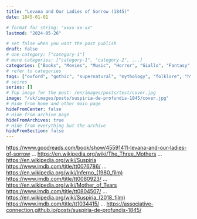 ```yaml
---
title: "Levana and Our Ladies of Sorrow (1845)"
date: 1845-01-01

# format for string: "xxxx-xx-xx"
lastmod: "2024-05-26"

# set false when you want the post publish
draft: false
# one category: ["category-1"]
# more categories: ["category-1", "category-2", ...]
categories: ["Books", "Movies", "Music", "Horror", "Giallo", "Fantasy", "Dark fantasy"]
# refer to categories
tags: ["oxford", "gothic", "supernatural", "mythology", "folklore", "hton", "faith", "poison", "drugs", "opium", "gnosis", "madness", "necro fetishism", "thomas de quincey", "dario argento", "goblin"]
# seires
series: []
# Top image for the post: /en/images/posts/test/cover.jpg
image: "/uk/images/posts/suspiria-de-profundis-1845/cover.jpg"
# Hide from home and other main page
hideFromCenter: false
# Hide from archive page
hideFromArchives: true
# Hide from everything but the archive
hideFromSection: false
---
```

https://www.goodreads.com/book/show/45591411-levana-and-our-ladies-of-sorrow
...
https://en.wikipedia.org/wiki/The_Three_Mothers
...
https://en.wikipedia.org/wiki/Suspiria
https://www.imdb.com/title/tt0076786/
...
https://en.wikipedia.org/wiki/Inferno_(1980_film)
https://www.imdb.com/title/tt0080923/
...
https://en.wikipedia.org/wiki/Mother_of_Tears
https://www.imdb.com/title/tt0804507/
...
https://en.wikipedia.org/wiki/Suspiria_(2018_film)
https://www.imdb.com/title/tt1034415/
...
https://associative-connection.github.io/posts/suspiria-de-profundis-1845/
<!--more-->